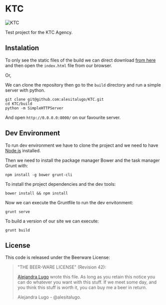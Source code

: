 # KTC
![KTC](http://i.imgur.com/Gx90AFO.png)

Test project for the KTC Agency.

## Instalation
To only see the static files of the build we can direct download [from here](https://codeload.github.com/alesitalugo/KTC/zip/gh-pages) and then open the `index.html` file from our browser.

Or,

We can clone the repository then go to the `build` directory and run a simple server with python.

```
git clone git@github.com:alesitalugo/KTC.git
cd KTC/build
python -m SimpleHTTPServer
```

And open `http://0.0.0.0:8000/` on our favourite server.

## Dev Environment
To run dev environment we have to clone the project and we need to have [Node.js](nodejs.org) installed.

Then we need to install the package manager Bower and the task manager Grunt with:

```
npm install -g bower grunt-cli
```

To install the project dependencies and the dev tools:

```
bower install && npm install
```

Now we can execute the Gruntfile to run the dev envitonment:

```
grunt serve
```

To build a version of our site we can execute:

```
grunt build
```

## License

This code is released under the Beerware License:

> "THE BEER-WARE LICENSE" (Revision 42):
>
> [Alejandra Lugo](https://github.com/alesitalugo) wrote this file.  As long as you retain this notice you
> can do whatever you want with this stuff. If we meet some day, and you think
> this stuff is worth it, you can buy me a beer in return.
>
> Alejandra Lugo - @alesitalugo.
